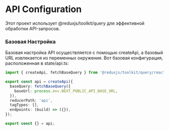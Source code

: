 # API Configuration

Этот проект использует @reduxjs/toolkit/query для эффективной обработки API-запросов.

### Базовая Настройка

Базовая настройка API осуществляется с помощью createApi, 
а базовый URL извлекается из переменных окружения. 
Вот базовая конфигурация, расположенная в state/api.ts:

```typescript
import { createApi, fetchBaseQuery } from '@reduxjs/toolkit/query/react';

export const api = createApi({
  baseQuery: fetchBaseQuery({
    baseUrl: process.env.NEXT_PUBLIC_API_BASE_URL,
  }),
  reducerPath: 'api',
  tagTypes: [],
  endpoints: (build) => ({}),
});

export const {} = api;
